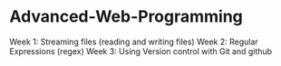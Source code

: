 # Advanced-Web-Programming

Week 1: Streaming files (reading and writing files)
Week 2: Regular Expressions (regex)
Week 3: Using Version control with Git and github
